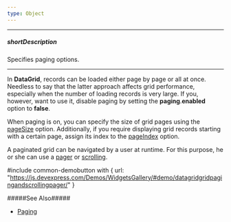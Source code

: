```yaml
---
type: Object
---
```

---
##### shortDescription
Specifies paging options.

---
In **DataGrid**, records can be loaded either page by page or all at once. Needless to say that the latter approach affects grid performance, especially when the number of loading records is very large. If you, however, want to use it, disable paging by setting the **paging**.**enabled** option to **false**.

When paging is on, you can specify the size of grid pages using the [pageSize](/api-reference/10%20UI%20Widgets/dxDataGrid/1%20Configuration/paging/pageSize.md '/Documentation/ApiReference/UI_Widgets/dxDataGrid/Configuration/paging/#pageSize') option. Additionally, if you require displaying grid records starting with a certain page, assign its index to the [pageIndex](/api-reference/10%20UI%20Widgets/dxDataGrid/1%20Configuration/paging/pageIndex.md '/Documentation/ApiReference/UI_Widgets/dxDataGrid/Configuration/paging/#pageIndex') option.

A paginated grid can be navigated by a user at runtime. For this purpose, he or she can use a [pager](/concepts/05%20Widgets/DataGrid/35%20Paging/10%20User%20Interaction.md '/Documentation/Guide/Widgets/DataGrid/Paging/#User_Interaction') or [scrolling](/concepts/05%20Widgets/DataGrid/40%20Scrolling '/Documentation/Guide/Widgets/DataGrid/Scrolling/').

#include common-demobutton with {
    url: "https://js.devexpress.com/Demos/WidgetsGallery/#demo/datagridgridpagingandscrollingpager/"
}

#####See Also#####
- [Paging](/concepts/05%20Widgets/DataGrid/35%20Paging '/Documentation/Guide/Widgets/DataGrid/Paging/')